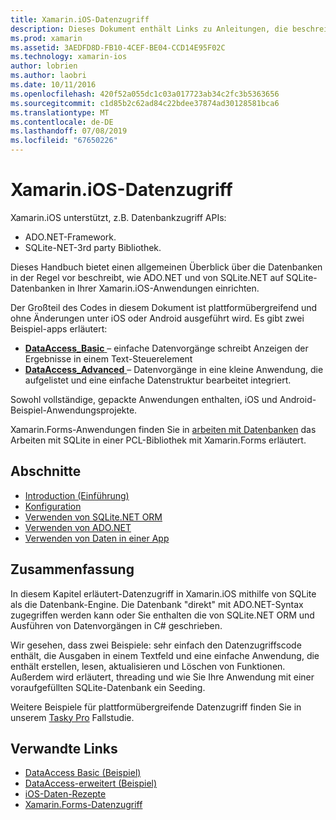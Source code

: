 ```yaml
---
title: Xamarin.iOS-Datenzugriff
description: Dieses Dokument enthält Links zu Anleitungen, die beschreiben, wie Sie mit lokalen Datenbanken in einer Xamarin.iOS-Anwendung arbeiten. Verknüpfter Inhalt wird von SQLite.NET ADO.NET und vieles mehr erläutert.
ms.prod: xamarin
ms.assetid: 3AEDFD8D-FB10-4CEF-BE04-CCD14E95F02C
ms.technology: xamarin-ios
author: lobrien
ms.author: laobri
ms.date: 10/11/2016
ms.openlocfilehash: 420f52a055dc1c03a017723ab34c2fc3b5363656
ms.sourcegitcommit: c1d85b2c62ad84c22bdee37874ad30128581bca6
ms.translationtype: MT
ms.contentlocale: de-DE
ms.lasthandoff: 07/08/2019
ms.locfileid: "67650226"
---
```

# <a name="xamarinios-data-access"></a>Xamarin.iOS-Datenzugriff

Xamarin.iOS unterstützt, z.B. Datenbankzugriff APIs:

-  ADO.NET-Framework.
-  SQLite-NET-3rd party Bibliothek.

Dieses Handbuch bietet einen allgemeinen Überblick über die Datenbanken in der Regel vor beschreibt, wie ADO.NET und von SQLite.NET auf SQLite-Datenbanken in Ihrer Xamarin.iOS-Anwendungen einrichten. 

Der Großteil des Codes in diesem Dokument ist plattformübergreifend und ohne Änderungen unter iOS oder Android ausgeführt wird. Es gibt zwei Beispiel-apps erläutert:

-  [**DataAccess_Basic** ](https://github.com/xamarin/mobile-samples/tree/master/DataAccess/Basic) – einfache Datenvorgänge schreibt Anzeigen der Ergebnisse in einem Text-Steuerelement
-  [**DataAccess_Advanced** ](https://github.com/xamarin/mobile-samples/tree/master/DataAccess/Advanced) – Datenvorgänge in eine kleine Anwendung, die aufgelistet und eine einfache Datenstruktur bearbeitet integriert.

Sowohl vollständige, gepackte Anwendungen enthalten, iOS und Android-Beispiel-Anwendungsprojekte.

Xamarin.Forms-Anwendungen finden Sie in [arbeiten mit Datenbanken](~/xamarin-forms/data-cloud/data/databases.md) das Arbeiten mit SQLite in einer PCL-Bibliothek mit Xamarin.Forms erläutert.

## <a name="sections"></a>Abschnitte

-  [Introduction (Einführung)](introduction.md)
-  [Konfiguration](configuration.md)
-  [Verwenden von SQLite.NET ORM](using-sqlite-orm.md)
-  [Verwenden von ADO.NET](using-adonet.md)
-  [Verwenden von Daten in einer App](using-data-in-an-app.md)

## <a name="summary"></a>Zusammenfassung

In diesem Kapitel erläutert-Datenzugriff in Xamarin.iOS mithilfe von SQLite als die Datenbank-Engine. Die Datenbank "direkt" mit ADO.NET-Syntax zugegriffen werden kann oder Sie enthalten die von SQLite.NET ORM und Ausführen von Datenvorgängen in C# geschrieben.

Wir gesehen, dass zwei Beispiele: sehr einfach den Datenzugriffscode enthält, die Ausgaben in einem Textfeld und eine einfache Anwendung, die enthält erstellen, lesen, aktualisieren und Löschen von Funktionen. Außerdem wird erläutert, threading und wie Sie Ihre Anwendung mit einer voraufgefüllten SQLite-Datenbank ein Seeding.

Weitere Beispiele für plattformübergreifende Datenzugriff finden Sie in unserem [Tasky Pro](~/cross-platform/app-fundamentals/building-cross-platform-applications/case-study-tasky.md) Fallstudie.

## <a name="related-links"></a>Verwandte Links

- [DataAccess Basic (Beispiel)](https://github.com/xamarin/mobile-samples/tree/master/DataAccess/Basic)
- [DataAccess-erweitert (Beispiel)](https://github.com/xamarin/mobile-samples/tree/master/DataAccess/Advanced)
- [iOS-Daten-Rezepte](https://github.com/xamarin/recipes/tree/master/Recipes/ios/data/sqlite)
- [Xamarin.Forms-Datenzugriff](~/xamarin-forms/data-cloud/data/databases.md)
